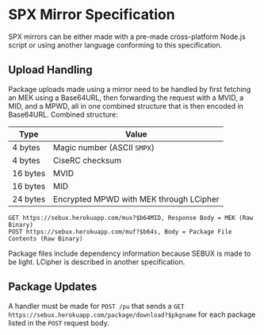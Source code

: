 # SPX Mirror Specification
SPX mirrors can be either made with a pre-made cross-platform Node.js script or using another language conforming to this specification.
## Upload Handling
Package uploads made using a mirror need to be handled by first fetching an MEK using a Base64URL, then forwarding the request with a MVID, a MID, and a MPWD, all in one combined structure that is then encoded in Base64URL.
Combined structure:

| **Type** | **Value** |
| -------- | --------- |
| 4 bytes | Magic number (ASCII `SMPX`) |
| 4 bytes | CiseRC checksum |
| 16 bytes | MVID |
| 16 bytes | MID |
| 24 bytes | Encrypted MPWD with MEK through LCipher |

```
GET https://sebux.herokuapp.com/mux?$b64MID, Response Body = MEK (Raw Binary)
POST https://sebux.herokuapp.com/muf?$b64s, Body = Package File Contents (Raw Binary)
```
Package files include dependency information because SEBUX is made to be light. LCipher is described in another specification.
## Package Updates
A handler must be made for `POST /pu` that sends a `GET https://sebux.herokuapp.com/package/download?$pkgname` for each package listed in the `POST` request body.
